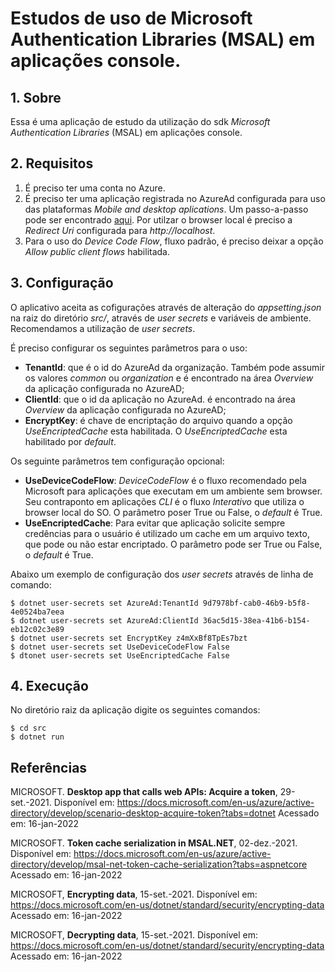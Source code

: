 # Estudos de uso de Microsoft Authentication Libraries (MSAL) em aplicações console.

## 1. Sobre

Essa é uma aplicação de estudo da utilização do sdk _Microsoft Authentication Libraries_ (MSAL) em aplicações console.

## 2. Requisitos

1. É preciso ter uma conta no Azure.
2. É preciso ter uma aplicação registrada no AzureAd configurada para uso das plataformas _Mobile and desktop aplications_. Um passo-a-passo pode ser encontrado [aqui](https://docs.microsoft.com/en-us/azure/active-directory/develop/quickstart-register-app). Por utilzar o browser local é preciso a _Redirect Uri_ configurada para _http://localhost_.
3. Para o uso do _Device Code Flow_, fluxo padrão, é preciso deixar a opção _Allow public client flows_ habilitada.

## 3. Configuração

O aplicativo aceita as cofigurações através de alteração do _appsetting.json_ na raiz do diretório _src/_, através de _user secrets_ e variáveis de ambiente. Recomendamos a utilização de _user secrets_.

É preciso configurar os seguintes parâmetros para o uso:

* **TenantId**: que é o id do AzureAd da organização. Também pode assumir os valores _common_ ou _organization_ e é encontrado na área _Overview_ da aplicação configurada no AzureAD;
* **ClientId**: que o id da aplicação no AzureAd. é encontrado na área _Overview_ da aplicação configurada no AzureAD;
* **EncryptKey**: é chave de encriptação do arquivo quando a opção _UseEncriptedCache_ esta habilitada. O _UseEncriptedCache_ esta habilitado por _default_.

Os seguinte parâmetros tem configuração opcional:

* **UseDeviceCodeFlow**: _DeviceCodeFlow_ é o fluxo recomendado pela Microsoft para aplicações que executam em um ambiente sem browser. Seu contraponto em aplicações _CLI_ é o fluxo _Interativo_ que utiliza o browser local do SO. O parâmetro poser True ou False, o _default_ é True.
* **UseEncriptedCache**: Para evitar que aplicação solicite sempre credências para o usuário é utilizado um cache em um arquivo texto, que pode ou não estar encriptado. O parâmetro pode ser True ou False, o _default_ é True.

Abaixo um exemplo de configuração dos _user secrets_ através de linha de comando:

``` Shell
$ dotnet user-secrets set AzureAd:TenantId 9d7978bf-cab0-46b9-b5f8-4e0524ba7eea
$ dotnet user-secrets set AzureAd:ClientId 36ac5d15-38ea-41b6-b154-eb12c02c3e89
$ dotnet user-secrets set EncryptKey z4mXxBf8TpEs7bzt
$ dotnet user-secrets set UseDeviceCodeFlow False
$ dtonet user-secrets set UseEncriptedCache False
```

## 4. Execução

No diretório raiz da aplicação digite os seguintes comandos:

``` Shell
$ cd src
$ dotnet run
```

## Referências

MICROSOFT. **Desktop app that calls web APIs: Acquire a token**, 29-set.-2021. Disponível em: <https://docs.microsoft.com/en-us/azure/active-directory/develop/scenario-desktop-acquire-token?tabs=dotnet> Acessado em: 16-jan-2022


MICROSOFT. **Token cache serialization in MSAL.NET**, 02-dez.-2021. Disponível em: <https://docs.microsoft.com/en-us/azure/active-directory/develop/msal-net-token-cache-serialization?tabs=aspnetcore> Acessado em: 16-jan-2022

MICROSOFT, **Encrypting data**, 15-set.-2021. Disponível em: <https://docs.microsoft.com/en-us/dotnet/standard/security/encrypting-data> Acessado em: 16-jan-2022

MICROSOFT, **Decrypting data**, 15-set.-2021. Disponível em: <https://docs.microsoft.com/en-us/dotnet/standard/security/encrypting-data> Acessado em: 16-jan-2022
